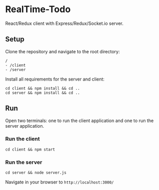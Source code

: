 # RealTime-Todo
React/Redux client with Express/Redux/Socket.io server.

## Setup
Clone the repository and navigate to the root directory:

```
/
- /client
- /server
```

Install all requirements for the server and client:

```
cd client && npm install && cd ..
cd server && npm install && cd ..
```

## Run
Open two terminals: one to run the client application and one to run the server application.

### Run the client
`cd client && npm start`
### Run the server
`cd server && node server.js`

Navigate in your browser to `http://localhost:3000/`
